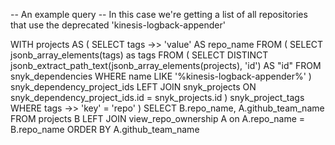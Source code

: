 -- An example query -- In this case we're getting a list of all repositories
that use the deprecated 'kinesis-logback-appender'

WITH projects AS ( SELECT tags ->> 'value' AS repo_name FROM ( SELECT
jsonb_array_elements(tags) as tags FROM ( SELECT DISTINCT
jsonb_extract_path_text(jsonb_array_elements(projects), 'id') AS "id" FROM
snyk_dependencies WHERE name LIKE '%kinesis-logback-appender%' )
snyk_dependency_project_ids LEFT JOIN snyk_projects ON
snyk_dependency_project_ids.id = snyk_projects.id ) snyk_project_tags WHERE tags
->> 'key' = 'repo' ) SELECT B.repo_name, A.github_team_name FROM projects B LEFT
JOIN view_repo_ownership A on A.repo_name = B.repo_name ORDER BY
A.github_team_name
